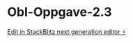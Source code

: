 # Obl-Oppgave-2.3

[Edit in StackBlitz next generation editor ⚡️](https://stackblitz.com/~/github.com/PeterBuvik/Obl-Oppgave-2.3)